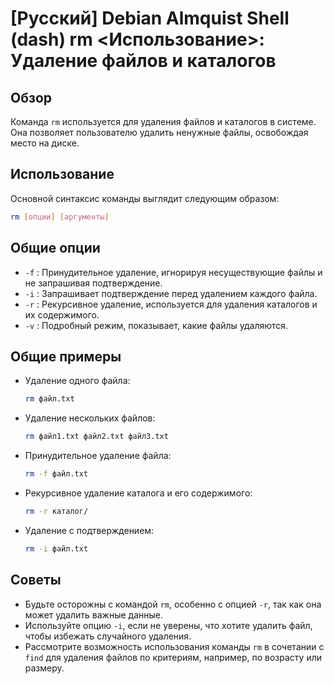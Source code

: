 # [Русский] Debian Almquist Shell (dash) rm <Использование>: Удаление файлов и каталогов

## Обзор
Команда `rm` используется для удаления файлов и каталогов в системе. Она позволяет пользователю удалить ненужные файлы, освобождая место на диске.

## Использование
Основной синтаксис команды выглядит следующим образом:

```bash
rm [опции] [аргументы]
```

## Общие опции
- `-f` : Принудительное удаление, игнорируя несуществующие файлы и не запрашивая подтверждение.
- `-i` : Запрашивает подтверждение перед удалением каждого файла.
- `-r` : Рекурсивное удаление, используется для удаления каталогов и их содержимого.
- `-v` : Подробный режим, показывает, какие файлы удаляются.

## Общие примеры
- Удаление одного файла:
  ```bash
  rm файл.txt
  ```

- Удаление нескольких файлов:
  ```bash
  rm файл1.txt файл2.txt файл3.txt
  ```

- Принудительное удаление файла:
  ```bash
  rm -f файл.txt
  ```

- Рекурсивное удаление каталога и его содержимого:
  ```bash
  rm -r каталог/
  ```

- Удаление с подтверждением:
  ```bash
  rm -i файл.txt
  ```

## Советы
- Будьте осторожны с командой `rm`, особенно с опцией `-r`, так как она может удалить важные данные.
- Используйте опцию `-i`, если не уверены, что хотите удалить файл, чтобы избежать случайного удаления.
- Рассмотрите возможность использования команды `rm` в сочетании с `find` для удаления файлов по критериям, например, по возрасту или размеру.